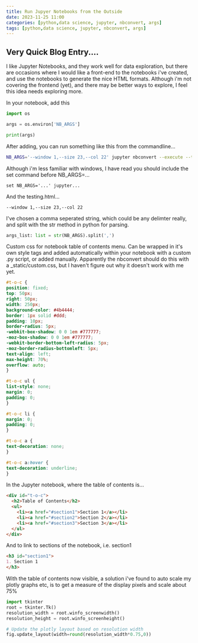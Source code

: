 ```yaml
---
title: Run Jupyer Notebooks from the Outside
date: 2023-11-25 11:00
categories: [python,data science, jupyter, nbconvert, args]
tags: [python,data science, jupyter, nbconvert, args]
---
```


## Very Quick Blog Entry....

I like Jupyter Notebooks, and they work well for data exploration, but there are occasions where I would like a front-end to the notebooks i've created, and use the notebooks to generate the nice HTML formats. Although i'm not covering the frontend (yet), and there may be better ways to explore, I feel this idea needs exploring more.

In your notebook, add this

```python
import os

args = os.environ['NB_ARGS']

print(args)
```

After adding, you can run something like this from the commandline...

```bash
NB_ARGS='--window 1,--size 23,--col 22' jupyter nbconvert --execute --to html --template lab new_notebook.ipynb --no-input --theme dark --output testing.html
```

Although i'm less familiar with windows, I have read you should include the set command before NB_ARGS=...

```windows
set NB_ARGS='...' jupyter...
```

And the testing.html...

```
--window 1,--size 23,--col 22
```

I've chosen a comma seperated string, which could be any delimter really, and split with the str method in python for parsing.

```python
args_list: list = str(NB_ARGS).split(',')
```

Custom css for notebook table of contents menu. Can be wrapped in it's own style tags and added automatically within your notebook with a custom .py script, or added manually. Apparently the nbconvert should do this with a _static/custom.css, but I haven't figure out why it doesn't work with me yet.

```css
#t-o-c {
position: fixed;
top: 50px;
right: 50px;
width: 250px;
background-color: #4b4444;
border: 1px solid #ddd;
padding: 10px;
border-radius: 5px;
-webkit-box-shadow: 0 0 1em #777777;
-moz-box-shadow: 0 0 1em #777777;
-webkit-border-bottom-left-radius: 5px;
-moz-border-radius-bottomleft: 5px;
text-align: left;
max-height: 70%;
overflow: auto;
}

#t-o-c ul {
list-style: none;
margin: 0;
padding: 0;
}

#t-o-c li {
margin: 0;
padding: 0;
}

#t-o-c a {
text-decoration: none;
}

#t-o-c a:hover {
text-decoration: underline;
}

```

In the Jupyter notebook, where the table of contents is...

```html
<div id="t-o-c">
  <h2>Table of Contents</h2>
  <ul>
    <li><a href="#section1">Section 1</a></li>
    <li><a href="#section2">Section 2</a></li>
    <li><a href="#section3">Section 3</a></li>
  </ul>
</div>
```

And to link to sections of the notebook, i.e. section1

```markdown
<h3 id="section1">
1. Section 1
</h3>
```

With the table of contents now visible, a solution i've found to auto scale my plotly graphs etc, is to get a measure of the display pixels and scale about 75%

```python
import tkinter
root = tkinter.Tk()
resolution_width = root.winfo_screenwidth()
resolution_height = root.winfo_screenheight()

# Update the plotly layout based on resolution width
fig.update_layout(width=round(resolution_width*0.75,0))
```

